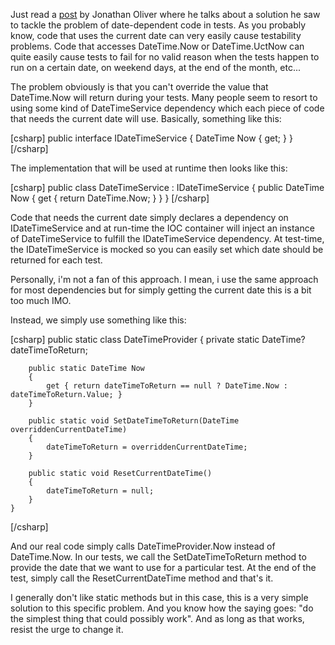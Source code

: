 Just read a <a href="http://jonathan-oliver.blogspot.com/2009/10/ddd-entity-injection-and-mocking-time.html">post</a> by Jonathan Oliver where he talks about a solution he saw to tackle the problem of date-dependent code in tests.  As you probably know, code that uses the current date can very easily cause testability problems.  Code that accesses DateTime.Now or DateTime.UctNow can quite easily cause tests to fail for no valid reason when the tests happen to run on a certain date, on weekend days, at the end of the month, etc... 

The problem obviously is that you can't override the value that DateTime.Now will return during your tests.  Many people seem to resort to using some kind of DateTimeService dependency which each piece of code that needs the current date will use.  Basically, something like this:

<div>
[csharp]
    public interface IDateTimeService
    {
        DateTime Now { get; }
    }
[/csharp]
</div>

The implementation that will be used at runtime then looks like this:

<div>
[csharp]
    public class DateTimeService : IDateTimeService
    {
        public DateTime Now
        {
            get { return DateTime.Now; }
        }
    }
[/csharp]
</div>

Code that needs the current date simply declares a dependency on IDateTimeService and at run-time the IOC container will inject an instance of DateTimeService to fulfill the IDateTimeService dependency.  At test-time, the IDateTimeService is mocked so you can easily set which date should be returned for each test. 

Personally, i'm not a fan of this approach.  I mean, i use the same approach for most dependencies but for simply getting the current date this is a bit too much IMO.

Instead, we simply use something like this:

<div>
[csharp]
    public static class DateTimeProvider
    {
        private static DateTime? dateTimeToReturn;
 
        public static DateTime Now
        {
            get { return dateTimeToReturn == null ? DateTime.Now : dateTimeToReturn.Value; }
        }
 
        public static void SetDateTimeToReturn(DateTime overriddenCurrentDateTime)
        {
            dateTimeToReturn = overriddenCurrentDateTime;
        }
 
        public static void ResetCurrentDateTime()
        {
            dateTimeToReturn = null;
        }
    }
[/csharp]
</div>

And our real code simply calls DateTimeProvider.Now instead of DateTime.Now.  In our tests, we call the SetDateTimeToReturn method to provide the date that we want to use for a particular test.  At the end of the test, simply call the ResetCurrentDateTime method and that's it.

I generally don't like static methods but in this case, this is a very simple solution to this specific problem.  And you know how the saying goes: "do the simplest thing that could possibly work".  And as long as that works, resist the urge to change it.